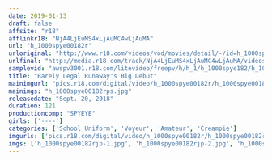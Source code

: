 ```yaml
---
date: 2019-01-13
draft: false
affsite: "r18"
afflinkr18: "NjA4LjEuMS4xLjAuMC4wLjAuMA"
url: "h_1000spye00182r"
urloriginal: "http://www.r18.com/videos/vod/movies/detail/-/id=h_1000spye00182r"
urlfinal: "http://media.r18.com/track/NjA4LjEuMS4xLjAuMC4wLjAuMA/videos/vod/movies/detail/-/id=h_1000spye00182r"
samplevid: "awspv3001.r18.com/litevideo/freepv/h/h_1/h_1000spye182/h_1000spye182_dmb_s.mp4"
title: "Barely Legal Runaway's Big Debut"
mainimgurl: "pics.r18.com/digital/video/h_1000spye00182r/h_1000spye00182rps.jpg"
mainimgs: "h_1000spye00182rps.jpg"
releasedate: "Sept. 20, 2018"
duration: 121
productioncomp: "SPYEYE"
girls: ['----']
categories: ['School Uniform', 'Voyeur', 'Amateur', 'Creampie']
imgurls: ['pics.r18.com/digital/video/h_1000spye00182r/h_1000spye00182rjp-1.jpg', 'pics.r18.com/digital/video/h_1000spye00182r/h_1000spye00182rjp-2.jpg', 'pics.r18.com/digital/video/h_1000spye00182r/h_1000spye00182rjp-3.jpg', 'pics.r18.com/digital/video/h_1000spye00182r/h_1000spye00182rjp-4.jpg', 'pics.r18.com/digital/video/h_1000spye00182r/h_1000spye00182rjp-5.jpg', 'pics.r18.com/digital/video/h_1000spye00182r/h_1000spye00182rjp-6.jpg', 'pics.r18.com/digital/video/h_1000spye00182r/h_1000spye00182rjp-7.jpg', 'pics.r18.com/digital/video/h_1000spye00182r/h_1000spye00182rjp-8.jpg', 'pics.r18.com/digital/video/h_1000spye00182r/h_1000spye00182rjp-9.jpg', 'pics.r18.com/digital/video/h_1000spye00182r/h_1000spye00182rjp-10.jpg', 'pics.r18.com/digital/video/h_1000spye00182r/h_1000spye00182rjp-11.jpg', 'pics.r18.com/digital/video/h_1000spye00182r/h_1000spye00182rjp-12.jpg', 'pics.r18.com/digital/video/h_1000spye00182r/h_1000spye00182rjp-13.jpg', 'pics.r18.com/digital/video/h_1000spye00182r/h_1000spye00182rjp-14.jpg', 'pics.r18.com/digital/video/h_1000spye00182r/h_1000spye00182rjp-15.jpg', 'pics.r18.com/digital/video/h_1000spye00182r/h_1000spye00182rjp-16.jpg', 'pics.r18.com/digital/video/h_1000spye00182r/h_1000spye00182rjp-17.jpg', 'pics.r18.com/digital/video/h_1000spye00182r/h_1000spye00182rjp-18.jpg', 'pics.r18.com/digital/video/h_1000spye00182r/h_1000spye00182rjp-19.jpg', 'pics.r18.com/digital/video/h_1000spye00182r/h_1000spye00182rjp-20.jpg']
imgs: ['h_1000spye00182rjp-1.jpg', 'h_1000spye00182rjp-2.jpg', 'h_1000spye00182rjp-3.jpg', 'h_1000spye00182rjp-4.jpg', 'h_1000spye00182rjp-5.jpg', 'h_1000spye00182rjp-6.jpg', 'h_1000spye00182rjp-7.jpg', 'h_1000spye00182rjp-8.jpg', 'h_1000spye00182rjp-9.jpg', 'h_1000spye00182rjp-10.jpg', 'h_1000spye00182rjp-11.jpg', 'h_1000spye00182rjp-12.jpg', 'h_1000spye00182rjp-13.jpg', 'h_1000spye00182rjp-14.jpg', 'h_1000spye00182rjp-15.jpg', 'h_1000spye00182rjp-16.jpg', 'h_1000spye00182rjp-17.jpg', 'h_1000spye00182rjp-18.jpg', 'h_1000spye00182rjp-19.jpg', 'h_1000spye00182rjp-20.jpg']
---
```

